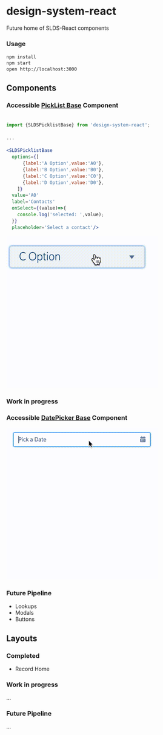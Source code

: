 design-system-react
=====================

Future home of SLDS-React components

### Usage

```
npm install
npm start
open http://localhost:3000
```

## Components

### Accessible [PickList Base](http://www.lightningdesignsystem.com/components/picklists#base&role=regular&status=all) Component

```jsx

import {SLDSPicklistBase} from 'design-system-react';

...

<SLDSPicklistBase 
  options={[
      {label:'A Option',value:'A0'},
      {label:'B Option',value:'B0'},
      {label:'C Option',value:'C0'},
      {label:'D Option',value:'D0'},
    ]}
  value='A0' 
  label='Contacts'
  onSelect={(value)=>{
    console.log('selected: ',value);
  }}
  placeholder='Select a contact'/>

```

[![browser support](/readme-assets/SLDSPicklistBase.gif)](/readme-assets/SLDSPicklistBase.gif)




### Work in progress

### Accessible [DatePicker Base](http://www.lightningdesignsystem.com/components/datepickers#base) Component

[![browser support](/readme-assets/SLDSDatePickerBase.gif)](/readme-assets/SLDSDatePickerBase.gif)


### Future Pipeline
* Lookups
* Modals
* Buttons

## Layouts

### Completed

* Record Home

### Work in progress
...

### Future Pipeline
...
